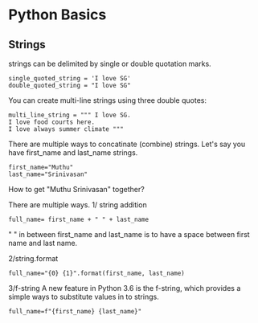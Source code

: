 

# Python Basics

## Strings

strings can be delimited by single or double quotation marks.

```
single_quoted_string = 'I love SG'
double_quoted_string = "I love SG"
```

You can create multi-line strings using three double quotes:
```
multi_line_string = """ I love SG.
I love food courts here.
I love always summer climate """
```

There are multiple ways to concatinate (combine) strings.
Let's say you have first_name and last_name strings. 

```
first_name="Muthu"
last_name="Srinivasan"
```
How to get "Muthu Srinivasan" together?

There are multiple ways.
1/ string addition

```
full_name= first_name + " " + last_name
```

" " in between first_name and last_name is to have a space between first name and last name.

2/string.format

```
full_name="{0} {1}".format(first_name, last_name)
```

3/f-string
A new feature in Python 3.6 is the f-string, which provides a simple ways to substitute values in to strings.

```
full_name=f"{first_name} {last_name}"

